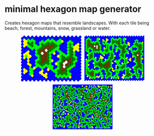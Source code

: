 
# minimal hexagon map generator

Creates hexagon maps that resemble landscapes. 
With each tile being beach, forest, mountains, snow, grassland or water.

<p align='center'>
<img width='200px' src='./demos/01.png' alt='demo image 1'>
<img width='200px' src='./demos/02.png' alt='demo image 2'>
<img width='200px' src='./demos/03.png' alt='demo image 3'>
</p>
